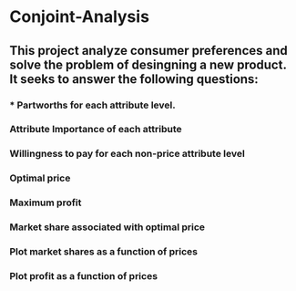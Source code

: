 # Conjoint-Analysis

## This project analyze consumer preferences and solve the problem of desingning a new product. It seeks to answer the following questions: 

### * Partworths for each attribute level.

### Attribute Importance of each attribute

### Willingness to pay for each non-price attribute level

### Optimal price

### Maximum profit

### Market share associated with optimal price

### Plot market shares as a function of prices

### Plot profit as a function of prices

